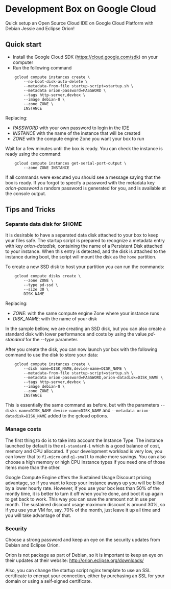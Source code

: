 # Development Box on Google Cloud

Quick setup an Open Source Cloud IDE on Google Cloud Platform
with Debian Jessie and Eclipse Orion!

## Quick start

* Install the Google Cloud SDK (https://cloud.google.com/sdk) on your computer
* Run the following command

```
    gcloud compute instances create \
        --no-boot-disk-auto-delete \
        --metadata-from-file startup-script=startup.sh \
        --metadata orion-password=PASSWORD \
        --tags http-server,devbox \
        --image debian-8 \
        --zone ZONE \
        INSTANCE
```

Replacing:

* *PASSWORD* with your own password to login in the IDE
* *INSTANCE* with the name of the instance that will be created
* *ZONE* with the compute engine Zone you want your box to run

Wait for a few minutes until the box is ready. You can check the instance
is ready using the command:

```
    gcloud compute instances get-serial-port-output \
        --zone ZONE INSTANCE 
```

If all commands were executed you should see a message saying that the box is ready.
If you forgot to specify a password with the metadata key _orion-password_
a random password is generated for you, and is available at the console output.

## Tips and Tricks

### Separate data disk for $HOME

It is desirable to have a separated data disk attached to your
box to keep your files safe. The startup script is prepared
to recognize a metadata entry with key _orion-datadisk_,
containing the name of a Persistent Disk attached to your
instance. When this entry is detected, and the disk
is attached to the instance during boot, the script will
mount the disk as the `home` partition.

To create a new SSD disk to host your partition you can
run the commands:

```
    gcloud compute disks create \
        --zone ZONE \
        --type pd-ssd \
        --size 30 \
        DISK_NAME
```

Replacing:
* *ZONE*: with the same compute engine Zone where your instance runs
* *DISK_NAME*: with the name of your disk

In the sample bellow, we are creating an SSD disk, but
you can also create a standard disk with lower performance
and costs by using the value _pd-standard_ for the _--type_
parameter.

After you create the disk, you can now launch yor box with
the following command to use the disk to store your data:

```
    gcloud compute instances create \
        --disk name=DISK_NAME,device-name=DISK_NAME \
        --metadata-from-file startup-script=startup.sh \
        --metadata orion-password=PASSWORD,orion-datadisk=DISK_NAME \
        --tags http-server,devbox \
        --image debian-8 \
        --zone ZONE \
        INSTANCE
```

This is essentially the same command as before, but with the parameters
`--disks name=DISK_NAME device-name=DISK_NAME` and `--metadata orion-datadisk=DISK_NAME`
added to the gcloud options.

### Manage costs

The first thing to do is to take into account the Instance Type.
The instance launched by default is the `n1-standard-1` which
is a good balance of cost, memory and CPU allocated.
If your development workload is very low, you can lower that to
`f1-micro` and `g1-small` to make more savings. You can also
choose a high memory or high CPU instance types if you need one of
those items more than the other.

Google Compute Engine offers the Sustained Usage Discount
pricing advantage, so if you want to keep your instance aways
up you will be billed by a lower hourly rate. However, if you
use your box less than 50% of the montly time, it is better
to turn it off when you're done, and boot it up again
to get back to work. This way you can save the ammount
not in use per month. The sustained discount usage maximum
discount is around 30%, so if you use your VM for, say, 70%
of the month, just leave it up all time and you will take
advantage of that.

### Security

Choose a strong password and keep an eye on the security updates
from Debian and Eclipse Orion.

Orion is not package as part of Debian, so it is important to keep
an eye on their updates at their website: http://orion.eclipse.org/downloads/

Also, you can change the startup script nginx template to use
an SSL certificate to encrypt your connection, either by purchasing
an SSL for your domain or using a self-signed certificate.
